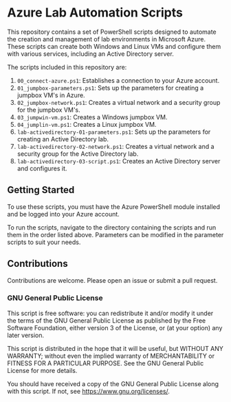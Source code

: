 # Azure Lab Automation Scripts

This repository contains a set of PowerShell scripts designed to automate the creation and management of lab environments in Microsoft Azure. These scripts can create both Windows and Linux VMs and configure them with various services, including an Active Directory server.

The scripts included in this repository are:

1. `00_connect-azure.ps1`: Establishes a connection to your Azure account.
2. `01_jumpbox-parameters.ps1`: Sets up the parameters for creating a jumpbox VM's in Azure.
3. `02_jumpbox-network.ps1`: Creates a virtual network and a security group for the jumpbox VM's.
4. `03_jumpwin-vm.ps1`: Creates a Windows jumpbox VM.
5. `04_jumplin-vm.ps1`: Creates a Linux jumpbox VM.
6. `lab-activedirectory-01-parameters.ps1`: Sets up the parameters for creating an Active Directory lab.
7. `lab-activedirectory-02-network.ps1`: Creates a virtual network and a security group for the Active Directory lab.
8. `lab-activedirectory-03-script.ps1`: Creates an Active Directory server and configures it.

## Getting Started

To use these scripts, you must have the Azure PowerShell module installed and be logged into your Azure account. 

To run the scripts, navigate to the directory containing the scripts and run them in the order listed above. 
Parameters can be modified in the parameter scripts to suit your needs.

## Contributions

Contributions are welcome. Please open an issue or submit a pull request.

### GNU General Public License
This script is free software: you can redistribute it and/or modify
it under the terms of the GNU General Public License as published by
the Free Software Foundation, either version 3 of the License, or
(at your option) any later version.

This script is distributed in the hope that it will be useful,
but WITHOUT ANY WARRANTY; without even the implied warranty of
MERCHANTABILITY or FITNESS FOR A PARTICULAR PURPOSE.  See the
GNU General Public License for more details.

You should have received a copy of the GNU General Public License
along with this script.  If not, see <https://www.gnu.org/licenses/>.
